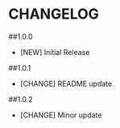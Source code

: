 CHANGELOG
=========
##1.0.0
- [NEW] Initial Release

##1.0.1
- [CHANGE] README update

##1.0.2
- [CHANGE] Minor update
